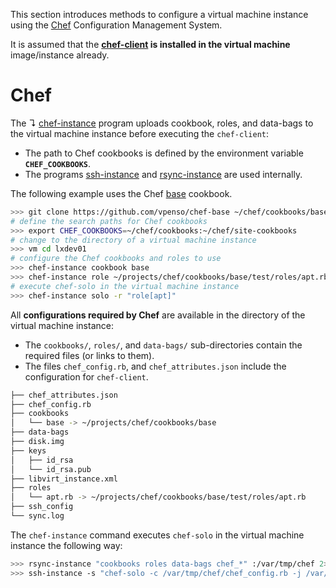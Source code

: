 
This section introduces methods to configure a virtual machine instance using the [Chef](https://www.chef.io/) Configuration Management System.

It is assumed that the **[chef-client](https://downloads.chef.io/chef) is installed in the virtual machine** image/instance already.

# Chef

The ↴ [chef-instance](../bin/chef-instance) program uploads cookbook, roles, and data-bags to the virtual machine instance before executing the `chef-client`:

* The path to Chef cookbooks is defined by the environment variable **`CHEF_COOKBOOKS`**.
* The programs [ssh-instance](../bin/ssh-instance) and [rsync-instance](../bin/rsync-instance) are used internally.

The following example uses the Chef [base](https://github.com/vpenso/chef-base) cookbook.

```bash
>>> git clone https://github.com/vpenso/chef-base ~/chef/cookbooks/base
# define the search paths for Chef cookbooks
>>> export CHEF_COOKBOOKS=~/chef/cookbooks:~/chef/site-cookbooks
# change to the directory of a virtual machine instance
>>> vm cd lxdev01
# configure the Chef cookbooks and roles to use 
>>> chef-instance cookbook base
>>> chef-instance role ~/projects/chef/cookbooks/base/test/roles/apt.rb
# execute chef-solo in the virtual machine instance
>>> chef-instance solo -r "role[apt]"
```

All **configurations required by Chef** are available in the directory of the virtual machine instance:

* The `cookbooks/`, `roles/`, and `data-bags/` sub-directories contain the required files (or links to them).
* The files `chef_config.rb`, and `chef_attributes.json` include the configuration for `chef-client`.

```bash
├── chef_attributes.json
├── chef_config.rb
├── cookbooks
│   └── base -> ~/projects/chef/cookbooks/base
├── data-bags
├── disk.img
├── keys
│   ├── id_rsa
│   └── id_rsa.pub
├── libvirt_instance.xml
├── roles
│   └── apt.rb -> ~/projects/chef/cookbooks/base/test/roles/apt.rb
├── ssh_config
└── sync.log
```

The `chef-instance` command executes `chef-solo` in the virtual machine instance the following way:

```bash
>>> rsync-instance "cookbooks roles data-bags chef_*" :/var/tmp/chef 2>&1 1>>sync.log
>>> ssh-instance -s "chef-solo -c /var/tmp/chef/chef_config.rb -j /var/tmp/chef/chef_attributes.json"
```

